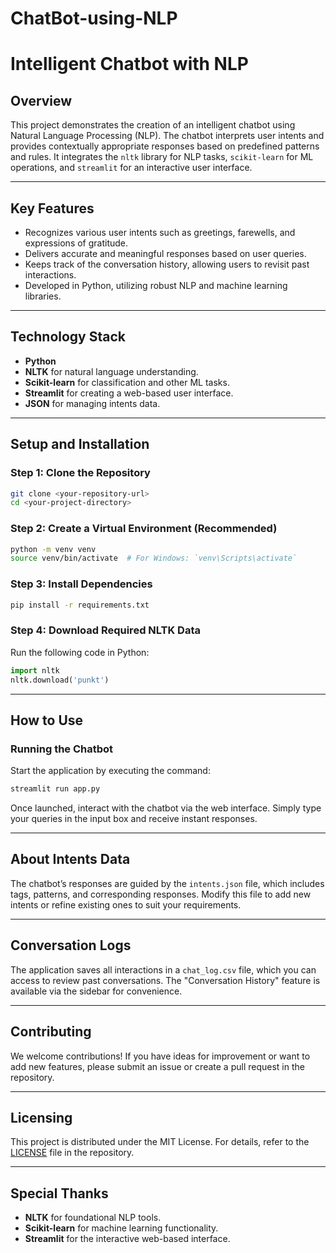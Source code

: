 # ChatBot-using-NLP

# Intelligent Chatbot with NLP

## Overview  
This project demonstrates the creation of an intelligent chatbot using Natural Language Processing (NLP). The chatbot interprets user intents and provides contextually appropriate responses based on predefined patterns and rules. It integrates the `nltk` library for NLP tasks, `scikit-learn` for ML operations, and `streamlit` for an interactive user interface.

---

## Key Features  
- Recognizes various user intents such as greetings, farewells, and expressions of gratitude.  
- Delivers accurate and meaningful responses based on user queries.  
- Keeps track of the conversation history, allowing users to revisit past interactions.  
- Developed in Python, utilizing robust NLP and machine learning libraries.  

---

## Technology Stack  
- **Python**  
- **NLTK** for natural language understanding.  
- **Scikit-learn** for classification and other ML tasks.  
- **Streamlit** for creating a web-based user interface.  
- **JSON** for managing intents data.  

---

## Setup and Installation  

### Step 1: Clone the Repository  
```bash  
git clone <your-repository-url>  
cd <your-project-directory>  
```  

### Step 2: Create a Virtual Environment (Recommended)  
```bash  
python -m venv venv  
source venv/bin/activate  # For Windows: `venv\Scripts\activate`  
```  

### Step 3: Install Dependencies  
```bash  
pip install -r requirements.txt  
```  

### Step 4: Download Required NLTK Data  
Run the following code in Python:  
```python  
import nltk  
nltk.download('punkt')  
```  

---

## How to Use  

### Running the Chatbot  
Start the application by executing the command:  
```bash  
streamlit run app.py  
```  

Once launched, interact with the chatbot via the web interface. Simply type your queries in the input box and receive instant responses.  

---

## About Intents Data  
The chatbot’s responses are guided by the `intents.json` file, which includes tags, patterns, and corresponding responses. Modify this file to add new intents or refine existing ones to suit your requirements.  

---

## Conversation Logs  
The application saves all interactions in a `chat_log.csv` file, which you can access to review past conversations. The "Conversation History" feature is available via the sidebar for convenience.  

---

## Contributing  
We welcome contributions! If you have ideas for improvement or want to add new features, please submit an issue or create a pull request in the repository.  

---

## Licensing  
This project is distributed under the MIT License. For details, refer to the [LICENSE](LICENSE) file in the repository.  

---

## Special Thanks  
- **NLTK** for foundational NLP tools.  
- **Scikit-learn** for machine learning functionality.  
- **Streamlit** for the interactive web-based interface.  
